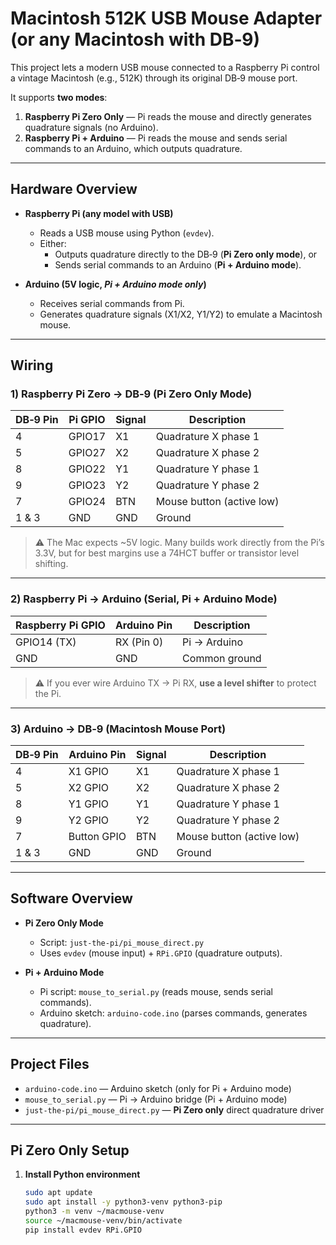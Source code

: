 # Macintosh 512K USB Mouse Adapter (or any Macintosh with DB‑9)

This project lets a modern USB mouse connected to a Raspberry Pi control a vintage Macintosh (e.g., 512K) through its original DB‑9 mouse port.

It supports **two modes**:

1. **Raspberry Pi Zero Only** — Pi reads the mouse and directly generates quadrature signals (no Arduino).
2. **Raspberry Pi + Arduino** — Pi reads the mouse and sends serial commands to an Arduino, which outputs quadrature.

---

## Hardware Overview

- **Raspberry Pi (any model with USB)**
  - Reads a USB mouse using Python (`evdev`).
  - Either:
    - Outputs quadrature directly to the DB‑9 (**Pi Zero only mode**), or
    - Sends serial commands to an Arduino (**Pi + Arduino mode**).

- **Arduino (5V logic, *Pi + Arduino mode only*)**
  - Receives serial commands from Pi.
  - Generates quadrature signals (X1/X2, Y1/Y2) to emulate a Macintosh mouse.

---

## Wiring

### 1) Raspberry Pi Zero → DB‑9 (Pi Zero Only Mode)

| DB‑9 Pin | Pi GPIO | Signal | Description               |
|----------|---------|--------|---------------------------|
| 4        | GPIO17  | X1     | Quadrature X phase 1      |
| 5        | GPIO27  | X2     | Quadrature X phase 2      |
| 8        | GPIO22  | Y1     | Quadrature Y phase 1      |
| 9        | GPIO23  | Y2     | Quadrature Y phase 2      |
| 7        | GPIO24  | BTN    | Mouse button (active low) |
| 1 & 3    | GND     | GND    | Ground                    |

> ⚠️ The Mac expects ~5V logic. Many builds work directly from the Pi’s 3.3V, but for best margins use a 74HCT buffer or transistor level shifting.

---

### 2) Raspberry Pi → Arduino (Serial, Pi + Arduino Mode)

| Raspberry Pi GPIO | Arduino Pin | Description   |
|-------------------|-------------|---------------|
| GPIO14 (TX)       | RX (Pin 0)  | Pi → Arduino  |
| GND               | GND         | Common ground |

> ⚠️ If you ever wire Arduino TX → Pi RX, **use a level shifter** to protect the Pi.

---

### 3) Arduino → DB‑9 (Macintosh Mouse Port)

| DB‑9 Pin | Arduino Pin | Signal | Description               |
|----------|-------------|--------|---------------------------|
| 4        | X1 GPIO     | X1     | Quadrature X phase 1      |
| 5        | X2 GPIO     | X2     | Quadrature X phase 2      |
| 8        | Y1 GPIO     | Y1     | Quadrature Y phase 1      |
| 9        | Y2 GPIO     | Y2     | Quadrature Y phase 2      |
| 7        | Button GPIO | BTN    | Mouse button (active low) |
| 1 & 3    | GND         | GND    | Ground                    |

---

## Software Overview

- **Pi Zero Only Mode**
  - Script: `just-the-pi/pi_mouse_direct.py`
  - Uses `evdev` (mouse input) + `RPi.GPIO` (quadrature outputs).

- **Pi + Arduino Mode**
  - Pi script: `mouse_to_serial.py` (reads mouse, sends serial commands).
  - Arduino sketch: `arduino-code.ino` (parses commands, generates quadrature).

---

## Project Files

- `arduino-code.ino` — Arduino sketch (only for Pi + Arduino mode)
- `mouse_to_serial.py` — Pi → Arduino bridge (Pi + Arduino mode)
- `just-the-pi/pi_mouse_direct.py` — **Pi Zero only** direct quadrature driver

---

## Pi Zero Only Setup

1. **Install Python environment**
   ```bash
   sudo apt update
   sudo apt install -y python3-venv python3-pip
   python3 -m venv ~/macmouse-venv
   source ~/macmouse-venv/bin/activate
   pip install evdev RPi.GPIO
